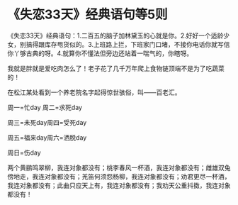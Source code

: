 # 《失恋33天》经典语句等5则

《失恋33天》经典语句：1.二百五的脑子加林黛玉的心就是你。2.好好一个适龄少女，别搞得跟库存甩货似的。3.上班路上拦，下班家门口堵，不接你电话你就写信你丫够古典的呀。4.就算你不懂法但旁边还站着一喘气的，你瞎呀。 

我就是胖就是爱吃肉怎么了！老子花了几千万年爬上食物链顶端不是为了吃蔬菜的！ 

在松江某处看到一个养老院名字起得惊世骇俗，叫——百老汇。 

周一=忙day 周二=求死day 

周三=未死day周四=受死day 

周五=福来day周六=洒脱day 

周日=伤day 

两个黄鹂鸣翠柳，我连对象都没有；桃李春风一杯酒，我连对象都没有；雌雄双兔傍地走，我连对象都没有；羌笛何须怨杨柳，我连对象都没有；劝君更尽一杯酒，我连对象都没有；此曲只应天上有，我连对象都没有；我劝天公重抖擞，我连对象都没有！